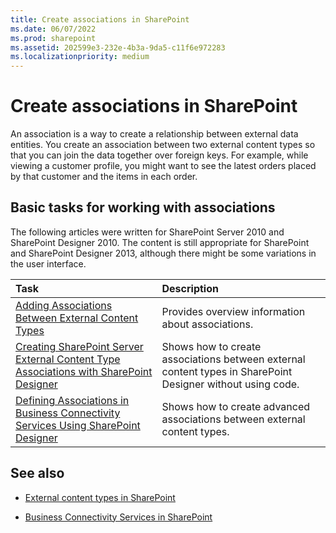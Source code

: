 ```yaml
---
title: Create associations in SharePoint
ms.date: 06/07/2022
ms.prod: sharepoint
ms.assetid: 202599e3-232e-4b3a-9da5-c11f6e972283
ms.localizationpriority: medium
---
```



# Create associations in SharePoint

An association is a way to create a relationship between external data entities. You create an association between two external content types so that you can join the data together over foreign keys. For example, while viewing a customer profile, you might want to see the latest orders placed by that customer and the items in each order.
  
    
    


## Basic tasks for working with associations

The following articles were written for SharePoint Server 2010 and SharePoint Designer 2010. The content is still appropriate for SharePoint and SharePoint Designer 2013, although there might be some variations in the user interface.
  
    
    


|**Task**|**Description**|
|:-----|:-----|
| [Adding Associations Between External Content Types](https://msdn.microsoft.com/library/ff394528.aspx) <br/> |Provides overview information about associations.  <br/> |
| [Creating SharePoint Server External Content Type Associations with SharePoint Designer](https://msdn.microsoft.com/library/ff728816.aspx) <br/> |Shows how to create associations between external content types in SharePoint Designer without using code.  <br/> |
| [Defining Associations in Business Connectivity Services Using SharePoint Designer](https://msdn.microsoft.com/library/gg607166.aspx) <br/> |Shows how to create advanced associations between external content types.  <br/> |
   

## See also


-  [External content types in SharePoint](external-content-types-in-sharepoint.md)
    
  
-  [Business Connectivity Services in SharePoint](business-connectivity-services-in-sharepoint.md)
    
  

